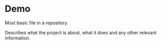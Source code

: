 # Demo

Most basic file in a repository.

Describes what the project is about, what it does and any other relevant information.

